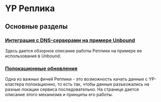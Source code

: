 # YP Реплика

## Основные разделы

### [Интеграция с DNS-серверами на примере Unbound](../unbound/yp.md#yp-replica)

Здесь дается обзорное описание работы Реплики на примере ее использования в Unbound.

### [Полокационные обновления](coordination.md)

Одна из важных фичей Реплики - это возможность качать данные с YP-кластера полокационно, то есть так, чтобы данные разъезжались на разные локации сервиса последовательно.
На странице дается описание этого механизма и принципы его работы.
